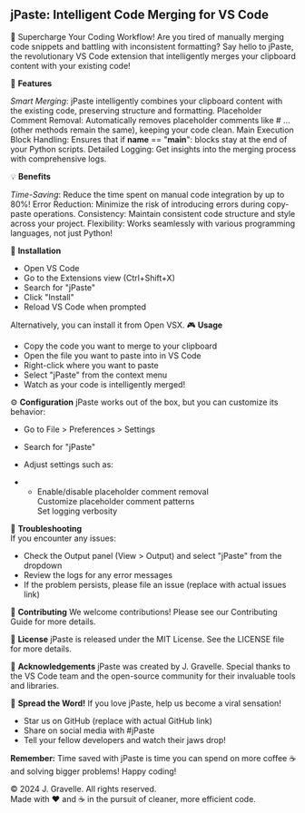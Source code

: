 ## jPaste: Intelligent Code Merging for VS Code
🚀 Supercharge Your Coding Workflow!
Are you tired of manually merging code snippets and battling with inconsistent formatting? Say hello to jPaste, the revolutionary VS Code extension that intelligently merges your clipboard content with your existing code!
  
🌟 **Features**

*Smart Merging*: jPaste intelligently combines your clipboard content with the existing code, preserving structure and formatting.
Placeholder Comment Removal: Automatically removes placeholder comments like # ... (other methods remain the same), keeping your code clean.
Main Execution Block Handling: Ensures that if __name__ == "__main__": blocks stay at the end of your Python scripts.
Detailed Logging: Get insights into the merging process with comprehensive logs.

💡 **Benefits**

*Time-Saving*: Reduce the time spent on manual code integration by up to 80%!
Error Reduction: Minimize the risk of introducing errors during copy-paste operations.
Consistency: Maintain consistent code structure and style across your project.
Flexibility: Works seamlessly with various programming languages, not just Python!

🔧 **Installation**

- Open VS Code  
- Go to the Extensions view (Ctrl+Shift+X)  
- Search for "jPaste"  
- Click "Install"  
- Reload VS Code when prompted  

Alternatively, you can install it from Open VSX.
🎮 **Usage**

- Copy the code you want to merge to your clipboard  
- Open the file you want to paste into in VS Code  
- Right-click where you want to paste  
- Select "jPaste" from the context menu  
- Watch as your code is intelligently merged!  

⚙️ **Configuration**
jPaste works out of the box, but you can customize its behavior:

- Go to File > Preferences > Settings  
- Search for "jPaste"  
- Adjust settings such as:  

- - Enable/disable placeholder comment removal  
Customize placeholder comment patterns  
Set logging verbosity  
  
  

🐛 **Troubleshooting**  
If you encounter any issues:

- Check the Output panel (View > Output) and select "jPaste" from the dropdown
- Review the logs for any error messages
- If the problem persists, please file an issue (replace with actual issues link)

🤝 **Contributing**
We welcome contributions! Please see our Contributing Guide for more details.  
  
📜 **License**
jPaste is released under the MIT License. See the LICENSE file for more details.  
  

🙏 **Acknowledgements**
jPaste was created by J. Gravelle. Special thanks to the VS Code team and the open-source community for their invaluable tools and libraries.  
  
🌟 **Spread the Word!**
If you love jPaste, help us become a viral sensation!
- Star us on GitHub (replace with actual GitHub link)
- Share on social media with #jPaste
- Tell your fellow developers and watch their jaws drop!

**Remember:** Time saved with jPaste is time you can spend on more coffee ☕ and solving bigger problems! Happy coding!  
  
© 2024 J. Gravelle. All rights reserved.  
Made with ❤️ and ☕ in the pursuit of cleaner, more efficient code.

